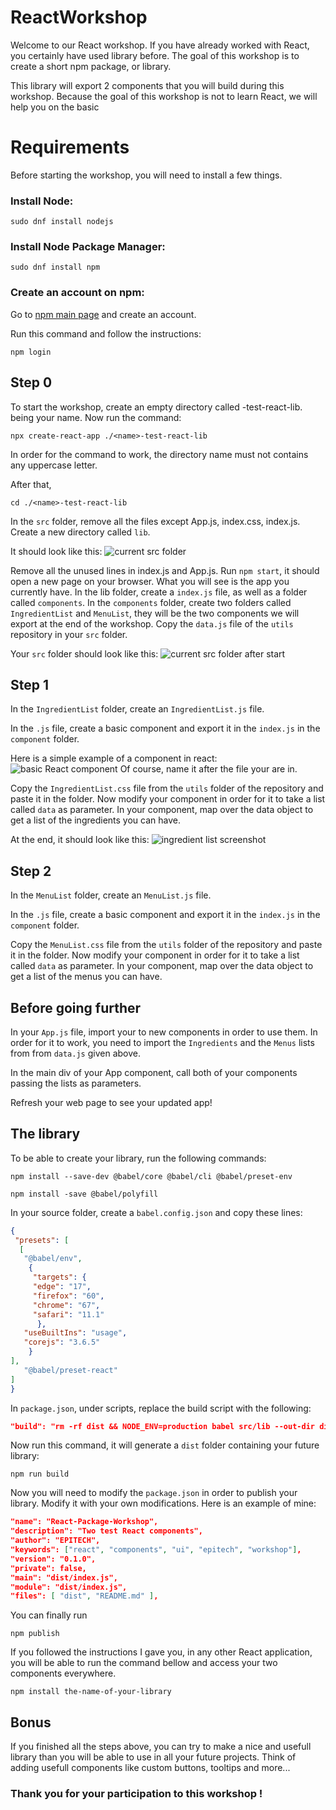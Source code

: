 # ReactWorkshop

Welcome to our React workshop. If you have already worked with React, you certainly have used library before.
The goal of this workshop is to create a short npm package, or library.

This library will export 2 components that you will build during this workshop.
Because the goal of this workshop is not to learn React, we will help you on the basic 

# Requirements

Before starting the workshop, you will need to install a few things.

### Install Node:

```shell
sudo dnf install nodejs
```

### Install Node Package Manager:

```shell
sudo dnf install npm
```

### Create an account on npm:

Go to [npm main page](https://www.npmjs.com/) and create an account.

Run this command and follow the instructions:

```shell
npm login
```

## Step 0

To start the workshop, create an empty directory called <name>-test-react-lib.
<name> being your name.
Now run the command:

```shell
npx create-react-app ./<name>-test-react-lib
```

In order for the command to work, the directory name must not contains any uppercase letter.

After that,
```shell
cd ./<name>-test-react-lib
```

In the `src` folder, remove all the files except App.js, index.css, index.js.
Create a new directory called `lib`.

It should look like this:
![current src folder](./resources/first_folder.png)

Remove all the unused lines in index.js and App.js.
Run `npm start`, it should open a new page on your browser.
What you will see is the app you currently have.
In the lib folder, create a `index.js` file, as well as a folder called `components`.
In the `components` folder, create two folders called `IngredientList` and `MenuList`, they will be the two components we will export at the end of the workshop.
Copy the `data.js` file of the `utils` repository in your `src` folder.

Your `src` folder should look like this:
![current src folder after start](./resources/second_folder.png)

## Step 1

In the `IngredientList` folder, create an `IngredientList.js` file.

In the `.js` file, create a basic component and export it in the `index.js` in the `component` folder.

Here is a simple example of a component in react:
![basic React component](./resources/basic_component.png)
Of course, name it after the file your are in.

Copy the `IngredientList.css` file from the `utils` folder of the repository and paste it in the folder.
Now modify your component in order for it to take a list called `data` as parameter.
In your component, map over the data object to get a list of the ingredients you can have.

At the end, it should look like this:
![ingredient list screenshot](./resources/ingredient_list.png)

## Step 2

In the `MenuList` folder, create an `MenuList.js` file.

In the `.js` file, create a basic component and export it in the `index.js` in the `component` folder.

Copy the `MenuList.css` file from the `utils` folder of the repository and paste it in the folder.
Now modify your component in order for it to take a list called `data` as parameter.
In your component, map over the data object to get a list of the menus you can have.

## Before going further

In your `App.js` file, import your to new components in order to use them. In order for it to work, you need to import the `Ingredients` and the `Menus` lists from from `data.js` given above.

In the main div of your App component, call both of your components passing the lists as parameters.

Refresh your web page to see your updated app!

## The library

To be able to create your library, run the following commands:

```shell
npm install --save-dev @babel/core @babel/cli @babel/preset-env

npm install -save @babel/polyfill
```

In your source folder, create a `babel.config.json` and copy these lines:

```json
{
 "presets": [
  [
   "@babel/env",
    {
     "targets": {
     "edge": "17",
     "firefox": "60",
     "chrome": "67",
     "safari": "11.1"
      },
   "useBuiltIns": "usage",
   "corejs": "3.6.5"
    }
],
   "@babel/preset-react"
]
}
```

In `package.json`, under scripts, replace the build script with the following:

```json
"build": "rm -rf dist && NODE_ENV=production babel src/lib --out-dir dist --copy-files";
```

Now run this command, it will generate a `dist` folder containing your future library:

```shell
npm run build
```

Now you will need to modify the `package.json` in order to publish your library.
Modify it with your own modifications. Here is an example of mine:

```json
"name": "React-Package-Workshop",
"description": "Two test React components",
"author": "EPITECH",
"keywords": ["react", "components", "ui", "epitech", "workshop"],
"version": "0.1.0",
"private": false,
"main": "dist/index.js",
"module": "dist/index.js",
"files": [ "dist", "README.md" ],
```

You can finally run

```shell
npm publish
```

If you followed the instructions I gave you, in any other React application, you will be able to run the command bellow and access your two components everywhere.

```shell
npm install the-name-of-your-library
```

## Bonus

If you finished all the steps above, you can try to make a nice and usefull library than you will be able to use in all your future projects. Think of adding usefull components like custom buttons, tooltips and more...

### Thank you for your participation to this workshop !